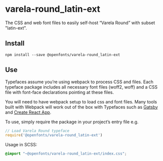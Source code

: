 
# varela-round_latin-ext

The CSS and web font files to easily self-host “Varela Round” with subset "latin-ext".

## Install

`npm install --save @openfonts/varela-round_latin-ext`

## Use

Typefaces assume you’re using webpack to process CSS and files. Each typeface
package includes all necessary font files (woff2, woff) and a CSS file with
font-face declarations pointing at these files.

You will need to have webpack setup to load css and font files. Many tools built
with Webpack will work out of the box with Typefaces such as [Gatsby](https://github.com/gatsbyjs/gatsby)
and [Create React App](https://github.com/facebookincubator/create-react-app).

To use, simply require the package in your project’s entry file e.g.

```javascript
// Load Varela Round typeface
require('@openfonts/varela-round_latin-ext')
```

Usage in SCSS:
```scss
@import "~@openfonts/varela-round_latin-ext/index.css";
```
